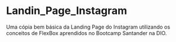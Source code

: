 # Landin_Page_Instagram
Uma cópia bem básica da Landing Page do Instagram utilizando os conceitos de FlexBox aprendidos no Bootcamp Santander na DIO.
